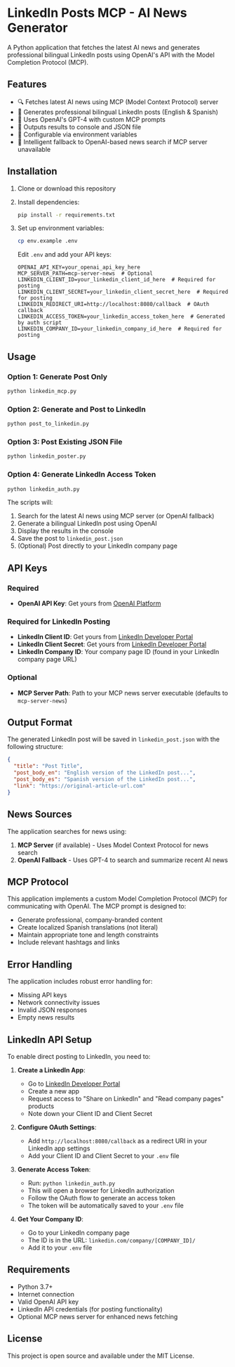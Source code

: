 # LinkedIn Posts MCP - AI News Generator

A Python application that fetches the latest AI news and generates professional bilingual LinkedIn posts using OpenAI's API with the Model Completion Protocol (MCP).

## Features

- 🔍 Fetches latest AI news using MCP (Model Context Protocol) server
- 🤖 Generates professional bilingual LinkedIn posts (English & Spanish)
- 📝 Uses OpenAI's GPT-4 with custom MCP prompts
- 💾 Outputs results to console and JSON file
- 🔧 Configurable via environment variables
- 🔄 Intelligent fallback to OpenAI-based news search if MCP server unavailable

## Installation

1. Clone or download this repository
2. Install dependencies:
   ```bash
   pip install -r requirements.txt
   ```

3. Set up environment variables:
   ```bash
   cp env.example .env
   ```
   
   Edit `.env` and add your API keys:
   ```
   OPENAI_API_KEY=your_openai_api_key_here
   MCP_SERVER_PATH=mcp-server-news  # Optional
   LINKEDIN_CLIENT_ID=your_linkedin_client_id_here  # Required for posting
   LINKEDIN_CLIENT_SECRET=your_linkedin_client_secret_here  # Required for posting
   LINKEDIN_REDIRECT_URI=http://localhost:8080/callback  # OAuth callback
   LINKEDIN_ACCESS_TOKEN=your_linkedin_access_token_here  # Generated by auth script
   LINKEDIN_COMPANY_ID=your_linkedin_company_id_here  # Required for posting
   ```

## Usage

### Option 1: Generate Post Only
```bash
python linkedin_mcp.py
```

### Option 2: Generate and Post to LinkedIn
```bash
python post_to_linkedin.py
```

### Option 3: Post Existing JSON File
```bash
python linkedin_poster.py
```

### Option 4: Generate LinkedIn Access Token
```bash
python linkedin_auth.py
```

The scripts will:
1. Search for the latest AI news using MCP server (or OpenAI fallback)
2. Generate a bilingual LinkedIn post using OpenAI
3. Display the results in the console
4. Save the post to `linkedin_post.json`
5. (Optional) Post directly to your LinkedIn company page

## API Keys

### Required
- **OpenAI API Key**: Get yours from [OpenAI Platform](https://platform.openai.com/api-keys)

### Required for LinkedIn Posting
- **LinkedIn Client ID**: Get yours from [LinkedIn Developer Portal](https://developer.linkedin.com/)
- **LinkedIn Client Secret**: Get yours from [LinkedIn Developer Portal](https://developer.linkedin.com/)
- **LinkedIn Company ID**: Your company page ID (found in your LinkedIn company page URL)

### Optional
- **MCP Server Path**: Path to your MCP news server executable (defaults to `mcp-server-news`)

## Output Format

The generated LinkedIn post will be saved in `linkedin_post.json` with the following structure:

```json
{
  "title": "Post Title",
  "post_body_en": "English version of the LinkedIn post...",
  "post_body_es": "Spanish version of the LinkedIn post...",
  "link": "https://original-article-url.com"
}
```

## News Sources

The application searches for news using:
1. **MCP Server** (if available) - Uses Model Context Protocol for news search
2. **OpenAI Fallback** - Uses GPT-4 to search and summarize recent AI news

## MCP Protocol

This application implements a custom Model Completion Protocol (MCP) for communicating with OpenAI. The MCP prompt is designed to:
- Generate professional, company-branded content
- Create localized Spanish translations (not literal)
- Maintain appropriate tone and length constraints
- Include relevant hashtags and links

## Error Handling

The application includes robust error handling for:
- Missing API keys
- Network connectivity issues
- Invalid JSON responses
- Empty news results

## LinkedIn API Setup

To enable direct posting to LinkedIn, you need to:

1. **Create a LinkedIn App**:
   - Go to [LinkedIn Developer Portal](https://developer.linkedin.com/)
   - Create a new app
   - Request access to "Share on LinkedIn" and "Read company pages" products
   - Note down your Client ID and Client Secret

2. **Configure OAuth Settings**:
   - Add `http://localhost:8080/callback` as a redirect URI in your LinkedIn app settings
   - Add your Client ID and Client Secret to your `.env` file

3. **Generate Access Token**:
   - Run: `python linkedin_auth.py`
   - This will open a browser for LinkedIn authorization
   - Follow the OAuth flow to generate an access token
   - The token will be automatically saved to your `.env` file

4. **Get Your Company ID**:
   - Go to your LinkedIn company page
   - The ID is in the URL: `linkedin.com/company/[COMPANY_ID]/`
   - Add it to your `.env` file

## Requirements

- Python 3.7+
- Internet connection
- Valid OpenAI API key
- LinkedIn API credentials (for posting functionality)
- Optional MCP news server for enhanced news fetching

## License

This project is open source and available under the MIT License.
